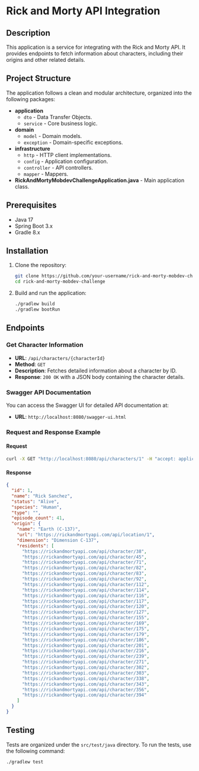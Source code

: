 # Rick and Morty API Integration

## Description

This application is a service for integrating with the Rick and Morty API. It provides endpoints to fetch information about characters, including their origins and other related details.

## Project Structure

The application follows a clean and modular architecture, organized into the following packages:

- **application**
    - `dto` - Data Transfer Objects.
    - `service` - Core business logic.
- **domain**
    - `model` - Domain models.
    - `exception` - Domain-specific exceptions.
- **infrastructure**
    - `http` - HTTP client implementations.
    - `config` - Application configuration.
    - `controller` - API controllers.
    - `mapper` - Mappers.
- **RickAndMortyMobdevChallengeApplication.java** - Main application class.

## Prerequisites

- Java 17
- Spring Boot 3.x
- Gradle 8.x

## Installation

1. Clone the repository:
   ```sh
   git clone https://github.com/your-username/rick-and-morty-mobdev-challenge.git
   cd rick-and-morty-mobdev-challenge

2. Build and run the application:
   ```sh
   ./gradlew build
   ./gradlew bootRun

## Endpoints

### Get Character Information

- **URL**: `/api/characters/{characterId}`
- **Method**: `GET`
- **Description**: Fetches detailed information about a character by ID.
- **Response**: `200 OK` with a JSON body containing the character details.

### Swagger API Documentation

You can access the Swagger UI for detailed API documentation at:
- **URL**: `http://localhost:8080/swagger-ui.html`

### Request and Response Example

#### Request

```sh
curl -X GET "http://localhost:8080/api/characters/1" -H "accept: application/json"
```

#### Response

```json
{
  "id": 1,
  "name": "Rick Sanchez",
  "status": "Alive",
  "species": "Human",
  "type": "",
  "episode_count": 41,
  "origin": {
    "name": "Earth (C-137)",
    "url": "https://rickandmortyapi.com/api/location/1",
    "dimension": "Dimension C-137",
    "residents": [
      "https://rickandmortyapi.com/api/character/38",
      "https://rickandmortyapi.com/api/character/45",
      "https://rickandmortyapi.com/api/character/71",
      "https://rickandmortyapi.com/api/character/82",
      "https://rickandmortyapi.com/api/character/83",
      "https://rickandmortyapi.com/api/character/92",
      "https://rickandmortyapi.com/api/character/112",
      "https://rickandmortyapi.com/api/character/114",
      "https://rickandmortyapi.com/api/character/116",
      "https://rickandmortyapi.com/api/character/117",
      "https://rickandmortyapi.com/api/character/120",
      "https://rickandmortyapi.com/api/character/127",
      "https://rickandmortyapi.com/api/character/155",
      "https://rickandmortyapi.com/api/character/169",
      "https://rickandmortyapi.com/api/character/175",
      "https://rickandmortyapi.com/api/character/179",
      "https://rickandmortyapi.com/api/character/186",
      "https://rickandmortyapi.com/api/character/201",
      "https://rickandmortyapi.com/api/character/216",
      "https://rickandmortyapi.com/api/character/239",
      "https://rickandmortyapi.com/api/character/271",
      "https://rickandmortyapi.com/api/character/302",
      "https://rickandmortyapi.com/api/character/303",
      "https://rickandmortyapi.com/api/character/338",
      "https://rickandmortyapi.com/api/character/343",
      "https://rickandmortyapi.com/api/character/356",
      "https://rickandmortyapi.com/api/character/394"
    ]
  }
}
```

## Testing

Tests are organized under the `src/test/java` directory. To run the tests, use the following command:

```sh
./gradlew test

